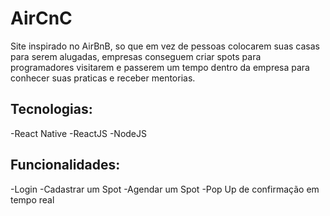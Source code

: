 # AirCnC
 Site inspirado no AirBnB, so que em vez de pessoas colocarem suas casas para serem alugadas, empresas conseguem criar spots para programadores visitarem e passerem um tempo dentro da empresa para conhecer suas praticas e receber mentorias.

## Tecnologias:

-React Native
-ReactJS
-NodeJS

## Funcionalidades:

-Login
-Cadastrar um Spot
-Agendar um Spot
-Pop Up de confirmação em tempo real